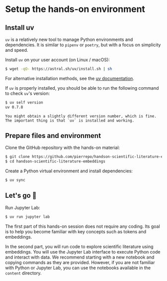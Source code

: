 # Setup the hands-on environment

## Install uv

`uv` is a relatively new tool to manage Python environments and dependencies. It is similar to `pipenv` or `poetry`, but with a focus on simplicity and speed.

Install `uv` on your user account (on Linux / macOS):

```bash
$ wget -qO- https://astral.sh/uv/install.sh | sh
```

For alternative installation methods, see the [uv documentation](https://docs.astral.sh/uv/getting-started/installation/#installation-methods).

If `uv` is properly installed, you should be able to run the following command to check `uv`'s version:

```bash
$ uv self version
uv 0.7.8
```

```{note}
You might obtain a slightly different version number, which is fine. The important thing is that `uv` is installed and working.
```


## Prepare files and environment

Clone the GitHub repository with the hands-on material:

```bash
$ git clone https://github.com/pierrepo/handson-scientific-literature-embeddings
$ cd handson-scientific-literature-embeddings
```

Create a Python virtual environment and install dependencies:

```bash
$ uv sync
```

## Let's go 🚀


Run Jupyter Lab:

```bash
$ uv run jupyter lab
```

The first part of this hands-on session does not require any coding. Its goal is to help you become familiar with key concepts such as tokens and embeddings.

In the second part, you will run code to explore scientific literature using embeddings. You will use the Jupyter Lab interface to execute Python code and interact with data. We recommend starting with a new notebook and copying commands as they are provided. However, if you are not familiar with Python or Jupyter Lab, you can use the notebooks available in the `content` directory.
